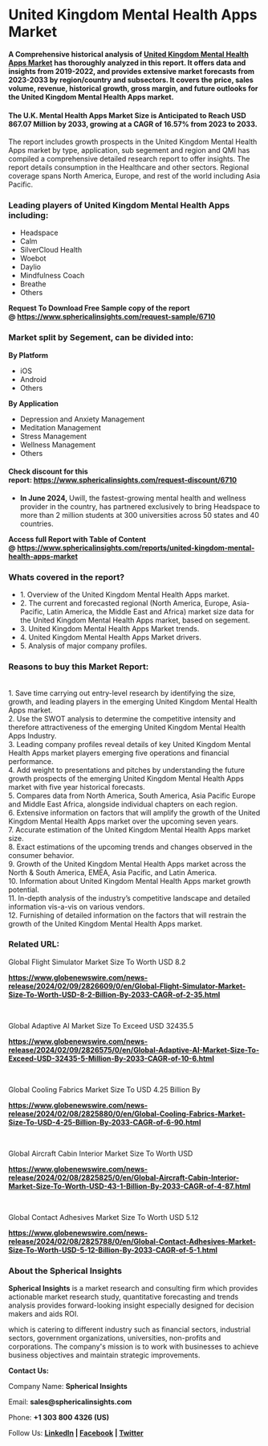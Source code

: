 <h1 class="news-post-title">United Kingdom Mental Health Apps Market</h1>
<p><strong>A Comprehensive historical analysis of&nbsp;<a href="https://www.sphericalinsights.com/reports/united-kingdom-mental-health-apps-market" target="_blank" rel="noreferrer noopener">United Kingdom Mental Health Apps Market</a>&nbsp;has thoroughly analyzed in this report. It offers data and insights from 2019-2022, and provides extensive market forecasts from 2023-2033 by region/country and subsectors. It covers the price, sales volume, revenue, historical growth, gross margin, and future outlooks for the United Kingdom Mental Health Apps market.</strong></p>
<h4><strong>The U.K. Mental Health Apps Market Size is Anticipated to Reach USD 867.07 Million by 2033, growing at a CAGR of 16.57% from 2023 to 2033.</strong></h4>
<p>The report includes growth prospects in the&nbsp;United Kingdom Mental Health Apps market by type, application, sub segement and region and QMI has compiled a comprehensive detailed research report to offer insights. The report details consumption in the Healthcare and other sectors. Regional coverage spans North America, Europe, and rest of the world including Asia Pacific.</p>
<h3><strong>Leading players of United Kingdom Mental Health Apps including:</strong></h3>
<ul>
<li>Headspace</li>
<li>Calm</li>
<li>SilverCloud Health</li>
<li>Woebot</li>
<li>Daylio</li>
<li>Mindfulness Coach</li>
<li>Breathe</li>
<li>Others</li>
</ul>
<p><strong>Request To Download Free Sample copy of the report @&nbsp;<a href="https://www.sphericalinsights.com/request-sample/6710">https://www.sphericalinsights.com/request-sample/6710</a></strong></p>
<h3><strong>Market split by Segement, can be divided into:</strong></h3>
<p><strong>By Platform</strong></p>
<ul>
<li>iOS</li>
<li>Android</li>
<li>Others</li>
</ul>
<p><strong>By Application</strong></p>
<ul>
<li>Depression and Anxiety Management</li>
<li>Meditation Management</li>
<li>Stress Management</li>
<li>Wellness Management</li>
<li>Others</li>
</ul>
<h4>Check discount for this report:&nbsp;<a href="https://www.sphericalinsights.com/request-discount/6710">https://www.sphericalinsights.com/request-discount/6710</a></h4>
<ul>
<li><strong>In June 2024,&nbsp;</strong>Uwill, the fastest-growing mental health and wellness provider in the country, has partnered exclusively to bring Headspace to more than 2 million students at 300 universities across 50 states and 40 countries.</li>
</ul>
<p><strong>Access full Report with Table of Content @&nbsp;<a href="https://www.sphericalinsights.com/reports/united-kingdom-mental-health-apps-market">https://www.sphericalinsights.com/reports/united-kingdom-mental-health-apps-market</a>&nbsp;</strong></p>
<h3><strong>Whats covered in the report?</strong></h3>
<ul>
<li>1. Overview of the United Kingdom Mental Health Apps market.</li>
<li>2. The current and forecasted regional (North America, Europe, Asia-Pacific, Latin America, the Middle East and Africa) market size data for the United Kingdom Mental Health Apps market, based on segement.</li>
<li>3. United Kingdom Mental Health Apps Market trends.</li>
<li>4. United Kingdom Mental Health Apps Market drivers.</li>
<li>5. Analysis of major company profiles.</li>
</ul>
<h3><strong>Reasons to buy this Market Report:</strong></h3>
<p><br />1. Save time carrying out entry-level research by identifying the size, growth, and leading players in the emerging United Kingdom Mental Health Apps market.<br />2. Use the SWOT analysis to determine the competitive intensity and therefore attractiveness of the emerging United Kingdom Mental Health Apps Industry.<br />3. Leading company profiles reveal details of key United Kingdom Mental Health Apps market players emerging five operations and financial performance.<br />4. Add weight to presentations and pitches by understanding the future growth prospects of the emerging United Kingdom Mental Health Apps market with five year historical forecasts.<br />5. Compares data from North America, South America, Asia Pacific Europe and Middle East Africa, alongside individual chapters on each region.<br />6. Extensive information on factors that will amplify the growth of the United Kingdom Mental Health Apps market over the upcoming seven years.<br />7. Accurate estimation of the&nbsp;United Kingdom Mental Health Apps market size.<br />8. Exact estimations of the upcoming trends and changes observed in the consumer behavior.<br />9. Growth of the&nbsp;United Kingdom Mental Health Apps market across the North &amp; South America, EMEA, Asia Pacific, and Latin America.<br />10. Information about United Kingdom Mental Health Apps market growth potential.<br />11. In-depth analysis of the industry&rsquo;s competitive landscape and detailed information vis-a-vis on various vendors.<br />12. Furnishing of detailed information on the factors that will restrain the growth of the United Kingdom Mental Health Apps market.</p>
<h3><strong>Related URL:</strong></h3>
<p>Global Flight Simulator Market Size To Worth USD 8.2</p>
<p><strong><a href="https://www.globenewswire.com/news-release/2024/02/09/2826609/0/en/Global-Flight-Simulator-Market-Size-To-Worth-USD-8-2-Billion-By-2033-CAGR-of-2-35.html">https://www.globenewswire.com/news-release/2024/02/09/2826609/0/en/Global-Flight-Simulator-Market-Size-To-Worth-USD-8-2-Billion-By-2033-CAGR-of-2-35.html</a>&nbsp;</strong></p>
<p>&nbsp;</p>
<p>Global Adaptive AI Market Size To Exceed USD 32435.5</p>
<p><strong><a href="https://www.globenewswire.com/news-release/2024/02/09/2826575/0/en/Global-Adaptive-AI-Market-Size-To-Exceed-USD-32435-5-Million-By-2033-CAGR-of-10-6.html">https://www.globenewswire.com/news-release/2024/02/09/2826575/0/en/Global-Adaptive-AI-Market-Size-To-Exceed-USD-32435-5-Million-By-2033-CAGR-of-10-6.html</a>&nbsp;</strong></p>
<p>&nbsp;</p>
<p>Global Cooling Fabrics Market Size To USD 4.25 Billion By</p>
<p><strong><a href="https://www.globenewswire.com/news-release/2024/02/08/2825880/0/en/Global-Cooling-Fabrics-Market-Size-To-USD-4-25-Billion-By-2033-CAGR-of-6-90.html">https://www.globenewswire.com/news-release/2024/02/08/2825880/0/en/Global-Cooling-Fabrics-Market-Size-To-USD-4-25-Billion-By-2033-CAGR-of-6-90.html</a>&nbsp;</strong></p>
<p>&nbsp;</p>
<p>Global Aircraft Cabin Interior Market Size To Worth USD</p>
<p><strong><a href="https://www.globenewswire.com/news-release/2024/02/08/2825825/0/en/Global-Aircraft-Cabin-Interior-Market-Size-To-Worth-USD-43-1-Billion-By-2033-CAGR-of-4-87.html">https://www.globenewswire.com/news-release/2024/02/08/2825825/0/en/Global-Aircraft-Cabin-Interior-Market-Size-To-Worth-USD-43-1-Billion-By-2033-CAGR-of-4-87.html</a>&nbsp;</strong></p>
<p>&nbsp;</p>
<p>Global Contact Adhesives Market Size To Worth USD 5.12</p>
<p><strong><a href="https://www.globenewswire.com/news-release/2024/02/08/2825788/0/en/Global-Contact-Adhesives-Market-Size-To-Worth-USD-5-12-Billion-By-2033-CAGR-of-5-1.html">https://www.globenewswire.com/news-release/2024/02/08/2825788/0/en/Global-Contact-Adhesives-Market-Size-To-Worth-USD-5-12-Billion-By-2033-CAGR-of-5-1.html</a>&nbsp;</strong></p>
<h3><strong>About the Spherical Insights</strong></h3>
<p><strong>Spherical Insights</strong>&nbsp;is a market research and consulting firm which provides actionable market research study, quantitative forecasting and trends analysis provides forward-looking insight especially designed for decision makers and aids ROI.</p>
<p>which is catering to different industry such as financial sectors, industrial sectors, government organizations, universities, non-profits and corporations. The company's mission is to work with businesses to achieve business objectives and maintain strategic improvements.</p>
<p><strong>Contact Us:</strong></p>
<p>Company Name:&nbsp;<strong>Spherical Insights</strong></p>
<p>Email:&nbsp;<strong>sales@sphericalinsights.com</strong></p>
<p>Phone:&nbsp;<strong>+1 303 800 4326 (US)</strong></p>
<p>Follow Us:&nbsp;<strong><a href="https://www.linkedin.com/company/spherical-insight/"><u>LinkedIn</u></a>&nbsp;|&nbsp;<a href="https://www.facebook.com/sphericalinsights22"><u>Facebook</u></a>&nbsp;|&nbsp;<a href="https://twitter.com/SInsights_US"><u>Twitter</u></a></strong></p>

